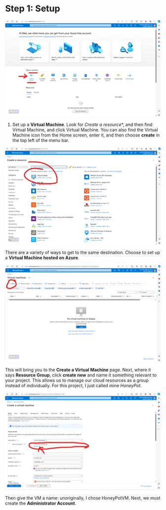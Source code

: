 # Step 1: Setup

![Step 1: Screenshot of the main screen in Microsoft Azure to begin creating the Honeypot.](https://github.com/ZeroTrustAccess/Honeypot/blob/main/screen%201.png)

1. Set up a **Virtual Machine**. Look for *Create a resource**, and then find Virtual Machine, and click Virtual Machine. You can also find the Virtual Machine icon from the Home screen, enter it, and then choose **create** in the top left of the menu bar.

![Screenshot of where to set up the VM](https://github.com/ZeroTrustAccess/Honeypot/blob/main/step1_vm1.png)

There are a variety of ways to get to the same destination. Choose to set up a **Virtual Machine hosted on Azure**.

![Screenshot of alternate way to set up VM](https://github.com/ZeroTrustAccess/Honeypot/blob/main/step1_vm2.png)

This will bring you to the **Create a Virtual Machine** page. Next, where it says **Resource Group**, click **create new** and name it something relevant to your project. This allows us to manage our cloud resources as a group instead of individually. For this project, I just called mine *HoneyPot*. 

![Screenshot of resource group set-up](https://github.com/ZeroTrustAccess/Honeypot/blob/main/step1_vm3.png)

Then give the VM a name: unoriginally, I chose HoneyPotVM.
Next, we must create the **Administrator Account**.
